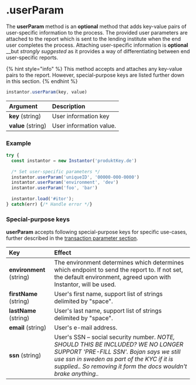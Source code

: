 # .userParam

The **userParam** method is an **optional** method that adds key-value pairs of user-specific information to the process. The provided user parameters are attached to the report which is sent to the lending institute when the end user completes the process. Attaching user-specific information is **optional** __but _strongly_ _suggested_ as it provides a way of differentiating between end user-specific reports.

{% hint style="info" %}
This method accepts and attaches any key-value pairs to the report. However, special-purpose keys are listed further down in this section.
{% endhint %}

```javascript
instantor.userParam(key, value)
```

| Argument | Description |
| :--- | :--- |
| **key** \(string\) | User information key |
| **value** \(string\) | User information value. |

### Example

```javascript
try {
  const instantor = new Instantor('produktKey.de')
  
  /* Set user-specific parameters */
  instantor.userParam('uniqueID', '00000-000-0000')
  instantor.userParam('environment', 'dev')
  instantor.userParam('foo', 'bar')
  
  instantor.load('#itor');
} catch(err) {/* Handle error */}
```

### Special-purpose keys

**userParam** accepts following special-purpose keys for specific use-cases, further described in the [transaction parameter section](.transactionparam.md).

| Key | Effect |
| :--- | :--- |
| **environment** \(string\)                                                | The environment determines which determines which endpoint to send the report to. If not set, the default environment, agreed upon with Instantor, will be used. |
| **firstName** \(string\)          | User's first name, support list of strings delimited by "space". |
| **lastName** \(string\)                                                              | User's last name, support list of strings delimited by "space". |
| **email** \(string\)                 | User's e-mail address. |
| **ssn** \(string\) | User's SSN – social security number. _NOTE, SHOULD THIS BE INCLUDED? WE NO LONGER SUPPORT 'PRE-FILL SSN'. Bojan says we still use ssn in sweden as part of the KYC if it is supplied.. So removing it form the docs wouldn't brake anything.._ |


